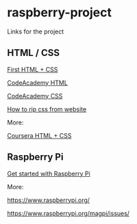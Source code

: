 # raspberry-project
Links for the project

## HTML / CSS

[First HTML + CSS](https://www.w3.org/Style/Examples/011/firstcss.en.html)

[CodeAcademy HTML](https://www.codecademy.com/learn/learn-html)

[CodeAcademy CSS](https://www.codecademy.com/learn/learn-css)

[How to rip css from website](https://stackoverflow.com/questions/20438102/how-can-i-easily-copy-the-whole-css-file-from-a-website)

More:

[Coursera HTML + CSS](https://www.coursera.org/learn/html-css-javascript-for-web-developers)

## Raspberry Pi

[Get started with Raspberry Pi](https://projects.raspberrypi.org/en/projects/raspberry-pi-getting-started)

More:

https://www.raspberrypi.org/

https://www.raspberrypi.org/magpi/issues/
